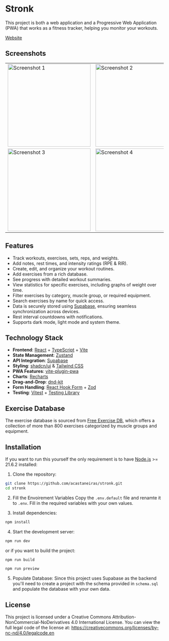 # Stronk
This project is both a web application and a Progressive Web Application (PWA) that works as a fitness tracker, helping you monitor your workouts.

<a href="https://acastaneiras.github.io/stronk/" target="_blank">Website</a>

## Screenshots
<div align="center">
   <table>
   <tr>
      <td><img src="https://i.imgur.com/EPzm8tp.png" alt="Screenshot 1" width="263"></td>
      <td><img src="https://i.imgur.com/IihzbXi.png" alt="Screenshot 2" width="263"></td>
      <td rowspan="2"><img src="https://i.imgur.com/cwhnkw9.png" alt="Screenshot 5" width="263"></td>
   </tr>
   <tr>
      <td><img src="https://i.imgur.com/DAt7EPh.png" alt="Screenshot 3" width="263"></td>
      <td><img src="https://i.imgur.com/FXGVWqC.png" alt="Screenshot 4" width="263"></td>
   </tr>
   </table>
</div>

## Features
- Track workouts, exercises, sets, reps, and weights.
- Add notes, rest times, and intensity ratings (RPE & RIR).
- Create, edit, and organize your workout routines.
- Add exercises from a rich database.
- See progress with detailed workout summaries.
- View statistics for specific exercises, including graphs of weight over time.
- Filter exercises by category, muscle group, or required equipment.
- Search exercises by name for quick access.
- Data is securely stored using [Supabase](https://supabase.com/), ensuring seamless synchronization across devices.
- Rest interval countdowns with notifications.
- Supports dark mode, light mode and system theme.

## Technology Stack

- **Frontend**: [React](https://react.dev/) + [TypeScript](https://www.typescriptlang.org/) + [Vite](https://vite.dev/)
- **State Management**: [Zustand](https://zustand-demo.pmnd.rs/)
- **API Integration**: [Supabase](https://supabase.com/)
- **Styling**: [shadcn/ui](https://ui.shadcn.com/) & [Tailwind CSS](https://tailwindcss.com/)
- **PWA Features**: [vite-plugin-pwa](https://vite-pwa-org.netlify.app/)
- **Charts**: [Recharts](https://recharts.org/en-US/)
- **Drag-and-Drop**: [dnd-kit](https://dndkit.com/)
- **Form Handling**: [React Hook Form](https://www.react-hook-form.com/) + [Zod](https://zod.dev/)
- **Testing**: [Vitest](https://vitest.dev/) + [Testing Library](https://testing-library.com/)

## Exercise Database
The exercise database is sourced from [Free Exercise DB](https://github.com/yuhonas/free-exercise-db), which offers a collection of more than 800 exercises categorized by muscle groups and equipment.

## Installation
If you want to run this yourself the only requirement is to have [Node.js](https://nodejs.org/en) >= 21.6.2 installed:

1. Clone the repository:
```bash
git clone https://github.com/acastaneiras/stronk.git
cd stronk
```

2. Fill the Envoirement Variables
Copy the ```.env.default``` file and renamte it to ```.env```. Fill in the required variables with your own values.

3. Install dependencies:
```bash
npm install
```

4. Start the development server:
```bash
npm run dev
```
or if you want to build the project:

```bash
npm run build
```

```bash
npm run preview
```

5. Populate Database:
Since this project uses Supabase as the backend you'll need to create a project with the schema provided in ```schema.sql``` and populate the database with your own data.

## License
This project is licensed under a Creative Commons Attribution-NonCommercial-NoDerivatives 4.0 International License.
You can view the full legal code of the license at:
https://creativecommons.org/licenses/by-nc-nd/4.0/legalcode.en